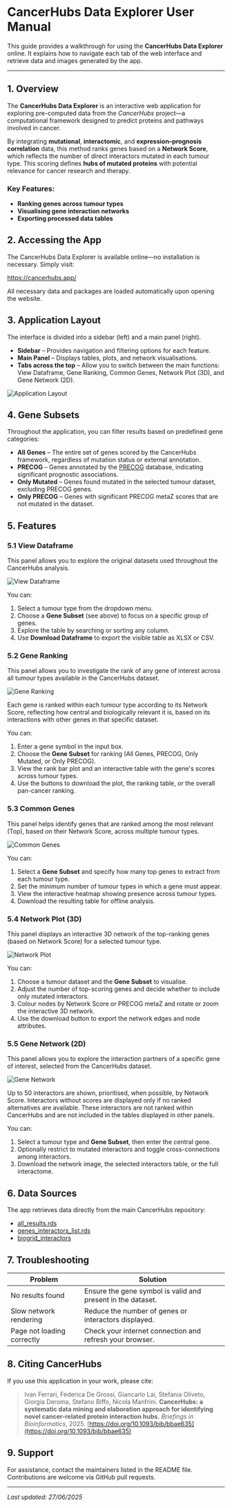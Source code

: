 # CancerHubs Data Explorer User Manual

This guide provides a walkthrough for using the **CancerHubs Data Explorer** online. It explains how to navigate each tab of the web interface and retrieve data and images generated by the app.

---

## 1. Overview

The **CancerHubs Data Explorer** is an interactive web application for exploring pre-computed data from the *CancerHubs* project—a computational framework designed to predict proteins and pathways involved in cancer.

By integrating **mutational**, **interactomic**, and **expression–prognosis correlation** data, this method ranks genes based on a **Network Score**, which reflects the number of direct interactors mutated in each tumour type. This scoring defines **hubs of mutated proteins** with potential relevance for cancer research and therapy.

### Key Features:

- **Ranking genes across tumour types**
- **Visualising gene interaction networks**
- **Exporting processed data tables**

## 2. Accessing the App

The CancerHubs Data Explorer is available online—no installation is necessary. Simply visit:

<https://cancerhubs.app/>

All necessary data and packages are loaded automatically upon opening the website.

## 3. Application Layout

The interface is divided into a sidebar (left) and a main panel (right).

- **Sidebar** – Provides navigation and filtering options for each feature.
- **Main Panel** – Displays tables, plots, and network visualisations.
- **Tabs across the top** – Allow you to switch between the main functions: View Dataframe, Gene Ranking, Common Genes, Network Plot (3D), and Gene Network (2D).

![Application Layout](www/Application_Layout.png)

## 4. Gene Subsets

Throughout the application, you can filter results based on predefined gene categories:

- **All Genes** – The entire set of genes scored by the CancerHubs framework, regardless of mutation status or external annotation.
- **PRECOG** – Genes annotated by the [PRECOG](https://precog.stanford.edu/) database, indicating significant prognostic associations.
- **Only Mutated** – Genes found mutated in the selected tumour dataset, excluding PRECOG genes.
- **Only PRECOG** – Genes with significant PRECOG metaZ scores that are not mutated in the dataset.

## 5. Features

### 5.1 View Dataframe

This panel allows you to explore the original datasets used throughout the CancerHubs analysis.

![View Dataframe](www/View_Dataframe.png)

You can:

1. Select a tumour type from the dropdown menu.
2. Choose a **Gene Subset** (see above) to focus on a specific group of genes.
3. Explore the table by searching or sorting any column.
4. Use **Download Dataframe** to export the visible table as XLSX or CSV.

### 5.2 Gene Ranking

This panel allows you to investigate the rank of any gene of interest across all tumour types available in the CancerHubs dataset.

![Gene Ranking](www/Gene_Ranking.png)

Each gene is ranked within each tumour type according to its Network Score, reflecting how central and biologically relevant it is, based on its interactions with other genes in that specific dataset.

You can:

1. Enter a gene symbol in the input box.
2. Choose the **Gene Subset** for ranking (All Genes, PRECOG, Only Mutated, or Only PRECOG).
3. View the rank bar plot and an interactive table with the gene's scores across tumour types.
4. Use the buttons to download the plot, the ranking table, or the overall pan-cancer ranking.

### 5.3 Common Genes

This panel helps identify genes that are ranked among the most relevant (Top), based on their Network Score, across multiple tumour types.

![Common Genes](www/Common_Genes.png)

You can:

1. Select a **Gene Subset** and specify how many top genes to extract from each tumour type.
2. Set the minimum number of tumour types in which a gene must appear.
3. View the interactive heatmap showing presence across tumour types.
4. Download the resulting table for offline analysis.

### 5.4 Network Plot (3D)

This panel displays an interactive 3D network of the top-ranking genes (based on Network Score) for a selected tumour type.

![Network Plot](www/Network_Plot.png)

You can:

1. Choose a tumour dataset and the **Gene Subset** to visualise.
2. Adjust the number of top-scoring genes and decide whether to include only mutated interactors.
3. Colour nodes by Network Score or PRECOG metaZ and rotate or zoom the interactive 3D network.
4. Use the download button to export the network edges and node attributes.

### 5.5 Gene Network (2D)

This panel allows you to explore the interaction partners of a specific gene of interest, selected from the CancerHubs dataset.

![Gene Network](www/Gene_Network.png)

Up to 50 interactors are shown, prioritised, when possible, by Network Score. Interactors without scores are displayed only if no ranked alternatives are available. These interactors are not ranked within CancerHubs and are not included in the tables displayed in other panels.

You can:

1. Select a tumour type and **Gene Subset**, then enter the central gene.
2. Optionally restrict to mutated interactors and toggle cross-connections among interactors.
3. Download the network image, the selected interactors table, or the full interactome.

## 6. Data Sources

The app retrieves data directly from the main CancerHubs repository:

- [all_results.rds](https://github.com/ingmbioinfo/cancerhubs/blob/main/result/all_results.rds)
- [genes_interactors_list.rds](https://github.com/ingmbioinfo/cancerhubs/blob/main/result/genes_interactors_list.rds)
- [biogrid_interactors](https://github.com/ingmbioinfo/cancerhubs/blob/main/data/biogrid_interactors)

## 7. Troubleshooting

| **Problem** | **Solution** |
|---|---|
| No results found | Ensure the gene symbol is valid and present in the dataset. |
| Slow network rendering | Reduce the number of genes or interactors displayed. |
| Page not loading correctly | Check your internet connection and refresh your browser. |

## 8. Citing CancerHubs

If you use this application in your work, please cite:

> Ivan Ferrari, Federica De Grossi, Giancarlo Lai, Stefania Oliveto, Giorgia Deroma, Stefano Biffo, Nicola Manfrini. **CancerHubs: a systematic data mining and elaboration approach for identifying novel cancer-related protein interaction hubs.** *Briefings in Bioinformatics*, 2025. [https://doi.org/10.1093/bib/bbae635](https://doi.org/10.1093/bib/bbae635)

## 9. Support

For assistance, contact the maintainers listed in the README file. Contributions are welcome via GitHub pull requests.

---

*Last updated: 27/06/2025*
